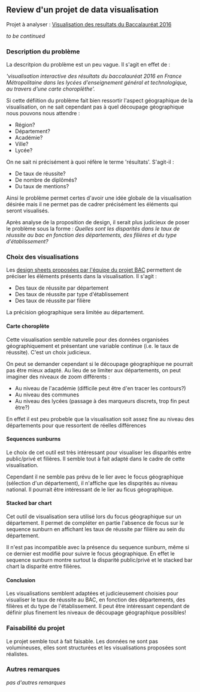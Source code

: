 ## Review d'un projet de data visualisation

Projet à analyser : [Visualisation des resultats du Baccalauréat 2016](https://github.com/ArnaudBru/ProjetBAC)

*to be continued*

### Description du problème 

La descritpion du problème est un peu vague. Il s'agit en effet de : 

*'visualisation interactive des résultats du baccalauréat 2016 en France Métropolitaine dans les lycées d'enseignement général et technologique, au travers d'une carte choroplèthe'.* 

Si cette défiition du problème fait bien ressortir l'aspect géographique de la visualisation, on ne sait cependant pas à quel découpage géographique nous pouvons nous attendre :
* Région?
* Département?
* Académie?
* Ville?
* Lycée?

On ne sait ni précisément à quoi réfère le terme 'résultats'. S'agit-il :
* De taux de réussite?
* De nombre de diplômés?
* Du taux de mentions?

Ainsi le problème permet certes d'avoir une idée globale de la visualisation désirée mais il ne permet pas de cadrer précisément les éléments qui seront visualisés.

Après analyse de la proposition de design, il serait plus judicieux de poser le problème sous la forme : *Quelles sont les disparités dans le taux de réussite au bac en fonction des départements, des filières et du type d'établissement?*


### Choix des visualisations

Les [design sheets proposées par l'équipe du projet BAC](https://github.com/ArnaudBru/ProjetBAC/blob/master/PROPOSAL.MD) permettent de préciser les éléments présents dans la visualisation. Il s'agit :
* Des taux de réussite  par département
* Des taux de réussite par type d'établissement
* Des taux de réussite par filière

La précision géographique sera limitée au département.

#### Carte choroplète

Cette visualisation semble naturelle pour des données organisées géographiquement et présentant une variable continue (i.e. le taux de réussite). C'est un choix judicieux.

On peut se demander cependant si le découpage géographique ne pourrait pas être mieux adapté. Au lieu de se limiter aux départements, on peut imaginer des niveaux de zoom différents :
* Au niveau de l'académie (difficile peut être d'en tracer les contours?)
* Au niveau des communes
* Au niveau des lycées (passage à des marqueurs discrets, trop fin peut être?)

En effet il est peu probeble que la visualisation soit assez fine au niveau des départements pour que ressortent de réelles différences

#### Sequences sunburns

Le choix de cet outil est très intéressant pour visualiser les disparités entre public/privé et filières. Il semble tout à fait adapté dans le cadre de cette visualisation.

Cependant il ne semble pas prévu de le lier avec le focus géographique (sélection d'un département), il n'affiche que les dispqrités au niveau national. Il pourrait être intéressant de le lier au ficus géographique.

#### Stacked bar chart

Cet outil de visualisation sera utilisé lors du focus géographique sur un département. Il permet de compléter en partie l'absence de focus sur le sequence sunburn en affichant les taux de réussite par filière au sein du département.

Il n'est pas incompatible avec la présence du sequence sunburn, même si ce dernier est modifié pour suivre le focus géographique. En effet le sequence sunburn montre surtout la disparité public/privé et le stacked bar chart la disparité entre filières.

#### Conclusion

Les visualisations semblent adaptées et judicieusement choisies pour visualiser le taux de réussite au BAC, en fonction des départements, des filières et du type de l'établissement. Il peut être intéressant cependant de définir plus finement les niveaux de découpage géographique possibles!

### Faisabilité du projet

Le projet semble tout à fait faisable. Les données ne sont pas volumineuses, elles sont structurées et les visualisations proposées sont réalistes.

### Autres remarques

*pas d'autres remarques*
